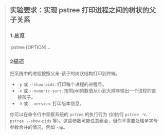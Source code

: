 >  ## **实验要求：实现 pstree 打印进程之间的树状的父子关系**
>
>  ### 1.总览
>
>  ​					pstree [OPTION]… 
>
>  ### 2描述
>
>  把系统中的进程按照父亲-孩子的树状结构打印到终端。
>
>  - `-p` 或 `--show-pids`: 打印每个进程的进程号。
>  - `-n` 或 `--numeric-sort`: 按照pid的数值从小到大顺序输出一个进程的直接孩子。
>  - `-V` 或 `--version`: 打印版本信息。
>
>  你可以在命令行中观察系统的 `pstree` 的执行行为 (如执行 `pstree -V`、`pstree --show-pids` 等)。这些参数可能任意组合，但你不需要处理单字母参数合并的情况，例如 `-np`。
>
>  
